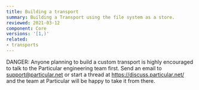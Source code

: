 ```yaml
---
title: Building a transport
summary: Building a Transport using the file system as a store.
reviewed: 2021-03-12
component: Core
versions: '[1,)'
related:
- transports
---
```


DANGER: Anyone planning to build a custom transport is highly encouraged to talk to the Particular engineering team first. Send an email to <support@particular.net> or start a thread at https://discuss.particular.net/ and the team at Particular will be happy to take it from there. 
